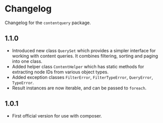 # Changelog

Changelog for the `contentquery` package.

## 1.1.0

- Introduced new class `QuerySet` which provides a simpler interface for working
  with content queries. It combines filtering, sorting and paging into one
  class.
- Added helper class `ContentHelper` which has static methods for extracting
  node IDs from various object types.
- Added exception classes `FilterError`, `FilterTypeError`, `QueryError`, `TypeError`.
- Result instances are now iterable, and can be passed to `foreach`.

## 1.0.1

- First official version for use with composer.

